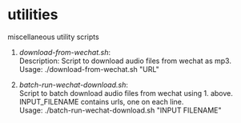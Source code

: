 # utilities
miscellaneous utility scripts

1. *download-from-wechat.sh*:  
Description: Script to download audio files from wechat as mp3.  
Usage: ./download-from-wechat.sh "URL"  

2. *batch-run-wechat-download.sh*:  
Script to batch download audio files from wechat using 1. above. INPUT_FILENAME contains urls, one on each line.  
Usage: ./batch-run-wechat-download.sh "INPUT FILENAME"  

